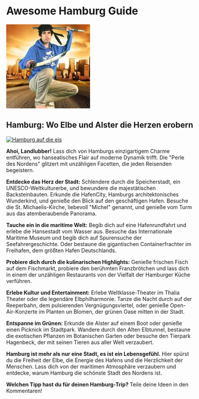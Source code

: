 # Awesome Hamburg Guide

![ninjakaisu.jpeg](images/ninjakaisu.jpeg)
## Hamburg: Wo Elbe und Alster die Herzen erobern
[![Hamburg auf die eis](https://www.ingame.de/assets/images/34/6/34006622-apored-video-zusammenfassung-millionen-schreibtisch-statement-titelbild-youtube-ingame-hamburg-e70.jpg)](https://streamable.com/1z8avk)

**Ahoi, Landlubber!** Lass dich von Hamburgs einzigartigem Charme entführen, wo hanseatisches Flair auf moderne Dynamik trifft. Die "Perle des Nordens" glitzert mit unzähligen Facetten, die jeden Reisenden begeistern. 

**Entdecke das Herz der Stadt:** Schlendere durch die Speicherstadt, ein UNESCO-Weltkulturerbe, und bewundere die majestätischen Backsteinbauten. Erkunde die HafenCity, Hamburgs architektonisches Wunderkind, und genieße den Blick auf den geschäftigen Hafen. Besuche die St. Michaelis-Kirche, liebevoll "Michel" genannt, und genieße vom Turm aus das atemberaubende Panorama.

**Tauche ein in die maritime Welt:** Begib dich auf eine Hafenrundfahrt und erlebe die Hansestadt vom Wasser aus. Besuche das Internationale Maritime Museum und begib dich auf Spurensuche der Seefahrergeschichte. Oder bestaune die gigantischen Containerfrachter im Freihafen, dem größten Hafen Deutschlands.

**Probiere dich durch die kulinarischen Highlights:** Genieße frischen Fisch auf dem Fischmarkt, probiere den berühmten Franzbrötchen und lass dich in einem der unzähligen Restaurants von der Vielfalt der Hamburger Küche verführen. 

**Erlebe Kultur und Entertainment:** Erlebe Weltklasse-Theater im Thalia Theater oder die legendäre Elbphilharmonie. Tanze die Nacht durch auf der Reeperbahn, dem pulsierenden Vergnügungsviertel, oder genieße Open-Air-Konzerte im Planten un Blomen, der grünen Oase mitten in der Stadt.

**Entspanne im Grünen:** Erkunde die Alster auf einem Boot oder genieße einen Picknick im Stadtpark. Wandere durch den Alten Elbtunnel, bestaune die exotischen Pflanzen im Botanischen Garten oder besuche den Tierpark Hagenbeck, der mit seinen Tieren aus aller Welt verzaubert.

**Hamburg ist mehr als nur eine Stadt, es ist ein Lebensgefühl.** Hier spürst du die Freiheit der Elbe, die Energie des Hafens und die Herzlichkeit der Menschen. Lass dich von der maritimen Atmosphäre verzaubern und entdecke, warum Hamburg die schönste Stadt des Nordens ist.

**Welchen Tipp hast du für deinen Hamburg-Trip?** Teile deine Ideen in den Kommentaren!
